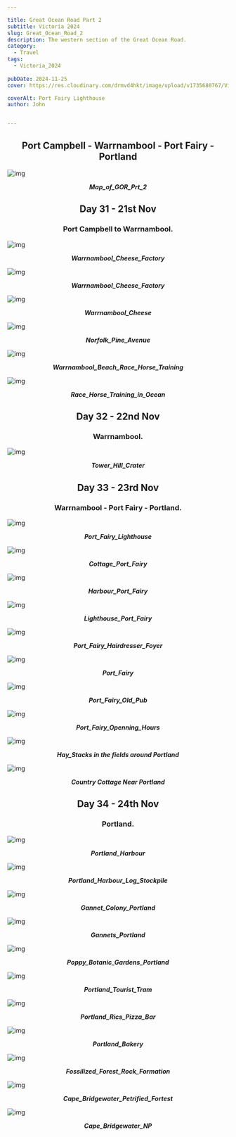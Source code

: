 ```yaml
---

title: Great Ocean Road Part 2
subtitle: Victoria 2024
slug: Great_Ocean_Road_2
description: The western section of the Great Ocean Road. 
category:
  - Travel
tags:
  - Victoria_2024
  
pubDate: 2024-11-25
cover: https://res.cloudinary.com/drmvd4hkt/image/upload/v1735680767/Victoria_2024_Hero_Images/A_Hero_Port_Fairy_Lighthouse_P1412457_taslxu.jpg

coverAlt: Port Fairy Lighthouse
author: John


---
```


<h2 style="text-align:center; "> Port Campbell - Warrnambool - Port Fairy - Portland </h2>



![img](../../Images/Great_Ocean_Road_Part_2/Map_of_GOR_Prt_2.jpg)
***<p style="text-align:center; ">Map_of_GOR_Prt_2 </p>***



<h2 style="text-align:center; "> Day 31 - 21st Nov</h2>

<h3 style="text-align:center; "> Port Campbell to Warrnambool. </h3>




![img](../../Images/Great_Ocean_Road_Part_2/Warrnambool_Cheese_Factory_IMG_6453.jpg)
 ***<p style="text-align:center; "> Warrnambool_Cheese_Factory </p>***

 ![img](../../Images/Great_Ocean_Road_Part_2/Warrnambool_Cheese_Factory_IMG_6454.jpg)
 ***<p style="text-align:center; "> Warrnambool_Cheese_Factory </p>***

 ![img](../../Images/Great_Ocean_Road_Part_2/Warrnambool_Cheese_P1412439.jpg)
 ***<p style="text-align:center; "> Warrnambool_Cheese </p>***

 ![img](../../Images/Great_Ocean_Road_Part_2/Warrnambool_Norfolk_Pine_Avenue_IMG_6463.jpg)
 ***<p style="text-align:center; "> Norfolk_Pine_Avenue </p>***

 ![img](../../Images/Great_Ocean_Road_Part_2/Warrnambool_Beach_Race_Horse_Training_DSC8375-Edit.jpg)
 ***<p style="text-align:center; "> Warrnambool_Beach_Race_Horse_Training </p>***

 ![img](../../Images/Great_Ocean_Road_Part_2/Warrnambool_Race_Horse_Training_in_Ocean_DSC8381-Edit.jpg)
 ***<p style="text-align:center; "> Race_Horse_Training_in_Ocean </p>***



<h2 style="text-align:center; "> Day 32 - 22nd Nov</h2>

<h3 style="text-align:center; "> Warrnambool. </h3>



 ![img](../../Images/Great_Ocean_Road_Part_2/Tower_Hill_Crater_Warrnambool_P1075285-Pano.jpg)
 ***<p style="text-align:center; "> Tower_Hill_Crater </p>***



 <h2 style="text-align:center; "> Day 33 - 23rd Nov</h2>

<h3 style="text-align:center; "> Warrnambool - Port Fairy - Portland. </h3>




 ![img](../../Images/Great_Ocean_Road_Part_2/A_Hero_Port_Fairy_Lighthouse_P1412457.jpg)
 ***<p style="text-align:center; "> Port_Fairy_Lighthouse </p>***

 ![img](../../Images/Great_Ocean_Road_Part_2/Cottage_Port_Fairy_P1075314.jpg)
 ***<p style="text-align:center; "> Cottage_Port_Fairy </p>***

 ![img](../../Images/Great_Ocean_Road_Part_2/Harbour_Port_Fairy_P1075299.jpg)
 ***<p style="text-align:center; "> Harbour_Port_Fairy </p>***

 ![img](../../Images/Great_Ocean_Road_Part_2/Lighthouse_Port_Fairy_P1075310.jpg)
 ***<p style="text-align:center; "> Lighthouse_Port_Fairy </p>***

 ![img](../../Images/Great_Ocean_Road_Part_2/Port_Fairy_Hairdresser_Foyer_IMG_6475.jpg)
 ***<p style="text-align:center; "> Port_Fairy_Hairdresser_Foyer </p>***

 ![img](../../Images/Great_Ocean_Road_Part_2/Port_Fairy_IMG_6471.jpg)
 ***<p style="text-align:center; "> Port_Fairy </p>***

 ![img](../../Images/Great_Ocean_Road_Part_2/Port_Fairy_Old_Pub_IMG_6467.jpg)
 ***<p style="text-align:center; "> Port_Fairy_Old_Pub </p>***

![img](../../Images/Great_Ocean_Road_Part_2/Port_Fairy_Openning_Hours_IMG_6480.jpg)
 ***<p style="text-align:center; "> Port_Fairy_Openning_Hours </p>***

 ![img](../../Images/Great_Ocean_Road_Part_2/Portland_Hay_Stacks_P1412483.jpg)
 ***<p style="text-align:center; "> Hay_Stacks in the fields around Portland </p>***

 ![img](../../Images/Great_Ocean_Road_Part_2/Cottage_Portland_P1412474-Edit-Edit.jpg)
 ***<p style="text-align:center; "> Country Cottage Near Portland </p>***



 <h2 style="text-align:center; "> Day 34 - 24th Nov</h2>

<h3 style="text-align:center; "> Portland. </h3>




![img](../../Images/Great_Ocean_Road_Part_2/Portland_Harbour_P1412487-Pano.jpg)
 ***<p style="text-align:center; "> Portland_Harbour </p>***

 ![img](../../Images/Great_Ocean_Road_Part_2/Portland_Harbour_Log_Stockpile_P1412491-Edit.jpg)
 ***<p style="text-align:center; "> Portland_Harbour_Log_Stockpile </p>***

 ![img](../../Images/Great_Ocean_Road_Part_2/Gannet_Colony_Portland_DSC8601-Edit.jpg)
 ***<p style="text-align:center; "> Gannet_Colony_Portland </p>***

 ![img](../../Images/Great_Ocean_Road_Part_2/Gannets_Portland_DSC8561-Edit.jpg)
 ***<p style="text-align:center; "> Gannets_Portland </p>***

 ![img](../../Images/Great_Ocean_Road_Part_2/Poppy_Botanic_Gardens_Portland_P1075318.jpg)
 ***<p style="text-align:center; "> Poppy_Botanic_Gardens_Portland </p>***

 ![img](../../Images/Great_Ocean_Road_Part_2/Portland_Tourist_Tram_IMG_6498.jpg)
 ***<p style="text-align:center; "> Portland_Tourist_Tram </p>***

 ![img](../../Images/Great_Ocean_Road_Part_2/Portland_Rics_Pizza_Bar_IMG_6494.jpg)
 ***<p style="text-align:center; "> Portland_Rics_Pizza_Bar </p>***

 ![img](../../Images/Great_Ocean_Road_Part_2/Portland_Bakery_IMG_6486.jpg)
 ***<p style="text-align:center; "> Portland_Bakery </p>***

 ![img](../../Images/Great_Ocean_Road_Part_2/Cape_Bridgewater_Fossilized_Forest_Rock_Formation_DSC8605.jpg)
 ***<p style="text-align:center; "> Fossilized_Forest_Rock_Formation </p>***

 ![img](../../Images/Great_Ocean_Road_Part_2/Cape_Bridgewater_Petrified_Fortest_P1412498.jpg)
 ***<p style="text-align:center; "> Cape_Bridgewater_Petrified_Fortest </p>***

 ![img](../../Images/Great_Ocean_Road_Part_2/Cape_Bridgewater_NP_P1412509.jpg)
 ***<p style="text-align:center; "> Cape_Bridgewater_NP</p>***

<!-- ![img](../../Images/Great_Ocean_Road_Part_2/.jpg)
 ***<p style="text-align:center; "> Replace </p>*** -->

 <!-- ![img](../../Images/Great_Ocean_Road_Part_2/.jpg)
 ***<p style="text-align:center; "> Replace </p>*** -->

 <!-- ![img](../../Images/Great_Ocean_Road_Part_2/.jpg)
 ***<p style="text-align:center; "> Replace </p>*** -->




